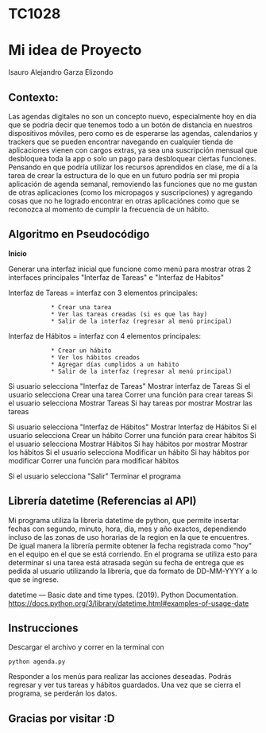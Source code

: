 # TC1028
# Mi idea de Proyecto
Isauro Alejandro Garza Elizondo

## **Contexto**:
Las agendas digitales no son un concepto nuevo, especialmente hoy en día que se podría decir que tenemos todo a un botón de distancia en nuestros dispositivos móviles, pero como es de esperarse las agendas,
calendarios y trackers que se pueden encontrar navegando en cualquier tienda de aplicaciones vienen con cargos extras, ya sea una suscripción mensual que desbloquea toda la app o solo un pago para desbloquear
ciertas funciones.
Pensando en que podría utilizar los recursos aprendidos en clase, me dí a la tarea de crear la estructura de lo que en un futuro podría ser mi propia aplicación de agenda semanal, removiendo las funciones que no  me gustan de otras aplicaciones (como los micropagos y suscripciones) y agregando cosas que no he logrado encontrar en otras aplicaciónes como que se reconozca al momento de cumplir la frecuencia de un hábito.

## **Algoritmo en Pseudocódigo**

**Inicio**

Generar una interfaz inicial que funcione como menú para mostrar otras 2 interfaces principales
"Interfaz de Tareas" e "Interfaz de Habitos"

Interfaz de Tareas = interfaz con 3 elementos principales:
                
                * Crear una tarea
                * Ver las tareas creadas (si es que las hay)
                * Salir de la interfaz (regresar al menú principal)

Interfaz de Hábitos = interfaz con 4 elementos principales:
                
                * Crear un hábito
                * Ver los hábitos creados
                * Agregar días cumplidos a un habito
                * Salir de la interfaz (regresar al menú principal)


Si usuario selecciona "Interfaz de Tareas"
  Mostrar interfaz de Tareas
  Si el usuario selecciona Crear una tarea
    Correr una función para crear tareas
  Si el usuario selecciona Mostrar Tareas
    Si hay tareas por mostrar
      Mostrar las tareas
      
Si usuario selecciona "Interfaz de Hábitos"
  Mostrar Interfaz de Hábitos
  Si el usuario selecciona Crear un hábito
    Correr una función para crear hábitos
  Si el usuario selecciona Mostrar Hábitos
    Si hay hábitos por mostrar
      Mostrar los hábitos
  Si el usuario selecciona Modificar un hábito
    Si hay hábitos por modificar
      Correr una función para modificar hábitos

Si el usuario selecciona "Salir" 
  Terminar el programa
  

## Librería datetime (Referencias al API)
Mi programa utiliza la librería datetime de python, que permite insertar fechas con segundo, minuto, hora, día, mes y año exactos, dependiendo incluso de las zonas de uso horarias de la region en la que te encuentres.
De igual manera la librería permite obtener la fecha registrada como "hoy" en el equipo en el que se está corriendo. En el programa se utiliza esto para determinar si una tarea está atrasada según su fecha de entrega que es pedida al usuario utilizando la librería, que da formato de DD-MM-YYYY a lo que se ingrese.

datetime — Basic date and time types. (2019). Python Documentation. https://docs.python.org/3/library/datetime.html#examples-of-usage-date

## Instrucciones 

Descargar el archivo y correr en la terminal con

```
python agenda.py
```

Responder a los menús para realizar las acciones deseadas.
Podrás regresar y ver tus tareas y hábitos guardados.
Una vez que se cierra el programa, se perderán los datos.

## **Gracias por visitar :D**

